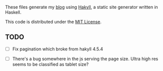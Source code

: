 These files generate my [blog](http://axiomatic.neophilus.net) using [Hakyll](http://jaspervdj.be/hakyll/), a static site generator written in Haskell.

This code is distributed under the [MIT License](http://opensource.org/licenses/MIT).


## TODO

* [ ] Fix pagination which broke from hakyll 4.5.4
* [ ] There's a bug somewhere in the js serving the page size. Ultra high res seems to be classified as tablet size?

